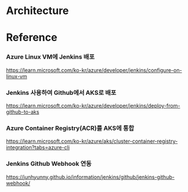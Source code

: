 # Architecture

# Reference
### Azure Linux VM에 Jenkins 배포
https://learn.microsoft.com/ko-kr/azure/developer/jenkins/configure-on-linux-vm

### Jenkins 사용하여 Github에서 AKS로 배포
https://learn.microsoft.com/ko-kr/azure/developer/jenkins/deploy-from-github-to-aks

### Azure Container Registry(ACR)를 AKS에 통합
https://learn.microsoft.com/ko-kr/azure/aks/cluster-container-registry-integration?tabs=azure-cli

### Jenkins Github Webhook 연동
https://junhyunny.github.io/information/jenkins/github/jenkins-github-webhook/

